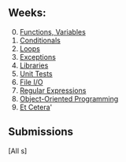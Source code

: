 ## Weeks:
0. [Functions, Variables](https://cs50.harvard.edu/python/2022/weeks/0/)
1. [Conditionals](https://cs50.harvard.edu/python/2022/weeks/1/)
2. [Loops](https://cs50.harvard.edu/python/2022/weeks/2/)
3. [Exceptions](https://cs50.harvard.edu/python/2022/weeks/3/)
4. [Libraries](https://cs50.harvard.edu/python/2022/weeks/4/)
5. [Unit Tests](https://cs50.harvard.edu/python/2022/weeks/5/)
6. [File I/O](https://cs50.harvard.edu/python/2022/weeks/6/)
7. [Regular Expressions](https://cs50.harvard.edu/python/2022/weeks/7/)
8. [Object-Oriented Programming](https://cs50.harvard.edu/python/2022/weeks/8/)
9. [Et Cetera](https://cs50.harvard.edu/python/2022/weeks/9/)'

## Submissions

[All s]